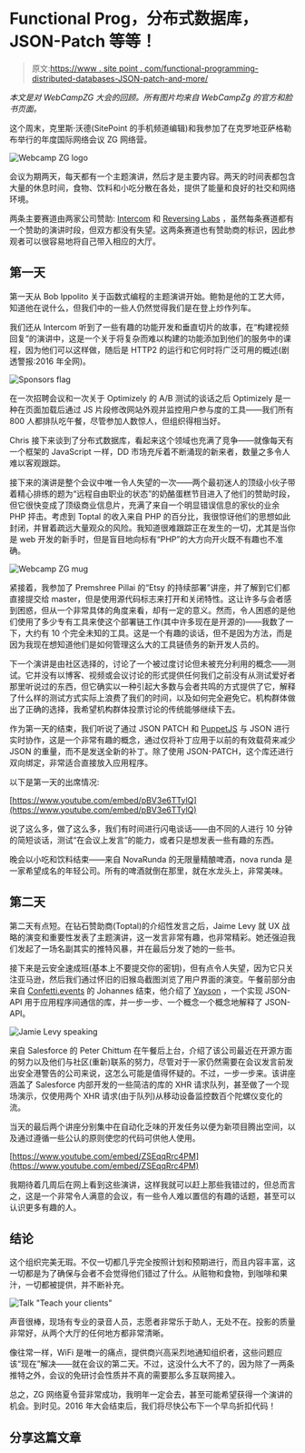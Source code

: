 # Functional Prog，分布式数据库，JSON-Patch 等等！

> 原文:[https://www . site point . com/functional-programming-distributed-databases-JSON-patch-and-more/](https://www.sitepoint.com/functional-programming-distributed-databases-json-patch-and-more/)

*本文是对 WebCampZG 大会的回顾。所有图片均来自 WebCampZg 的官方和脸书页面。*

这个周末，克里斯·沃德(SitePoint 的手机频道编辑)和我参加了在克罗地亚萨格勒布举行的年度国际网络会议 ZG 网络营。

![Webcamp ZG logo](../Images/16c4ece4988bdfd14477a4cd825fccca.png)

会议为期两天，每天都有一个主题演讲，然后才是主要内容。两天的时间表都包含大量的休息时间，食物、饮料和小吃分散在各处，提供了能量和良好的社交和网络环境。

两条主要赛道由两家公司赞助: [Intercom](http://intercom.io) 和 [Reversing Labs](http://reversinglabs.com/) ，虽然每条赛道都有一个赞助的演讲时段，但双方都没有失望。这两条赛道也有赞助商的标识，因此参观者可以很容易地将自己带入相应的大厅。

## 第一天

第一天从 Bob Ippolito 关于函数式编程的主题演讲开始。鲍勃是他的工艺大师，知道他在说什么，但我们中的一些人仍然觉得我们是在登上炒作列车。

我们还从 Intercom 听到了一些有趣的功能开发和垂直切片的故事，在“构建视频回复”的演讲中，这是一个关于将复杂而难以构建的功能添加到他们的服务中的课程，因为他们可以这样做，随后是 HTTP2 的运行和它何时将广泛可用的概述(剧透警报:2016 年全网)。

![Sponsors flag](../Images/5bd2fca6ede23cd8b0e49aaf524a4ab5.png)

在一次招聘会议和一次关于 Optimizely 的 A/B 测试的谈话之后 Optimizely 是一种在页面加载后通过 JS 片段修改网站外观并监控用户参与度的工具——我们所有 800 人都排队吃午餐，尽管参加人数惊人，但组织得相当好。

Chris 接下来谈到了分布式数据库，看起来这个领域也充满了竞争——就像每天有一个框架的 JavaScript 一样，DD 市场充斥着不断涌现的新来者，数量之多令人难以客观跟踪。

接下来的演讲是整个会议中唯一令人失望的一次——两个最初迷人的顶级小伙子带着精心排练的题为“远程自由职业的状态”的奶酪蛋糕节目进入了他们的赞助时段，但它很快变成了顶级商业信息片，充满了来自一个明显错误信息的家伙的业余 PHP 抨击。考虑到 Toptal 的收入来自 PHP 的百分比，我很惊讶他们的思想如此封闭，并冒着疏远大量观众的风险。我知道很难跟踪正在发生的一切，尤其是当你是 web 开发的新手时，但是盲目地向标有“PHP”的大方向开火既不有趣也不准确。

![Webcamp ZG mug](../Images/96ba80d287f38667fe1eea477d1daa56.png)

紧接着，我参加了 Premshree Pillai 的“Etsy 的持续部署”讲座，并了解到它们都直接提交给 master，但是使用源代码标志来打开和关闭特性。这让许多与会者感到困惑，但从一个非常具体的角度来看，却有一定的意义。然而，令人困惑的是他们使用了多少专有工具来使这个部署链工作(其中许多现在是开源的)——我数了一下，大约有 10 个完全未知的工具。这是一个有趣的谈话，但不是因为方法，而是因为我现在想知道他们是如何管理这么大的工具链债务的新开发人员的。

下一个演讲是由社区选择的，讨论了一个被过度讨论但未被充分利用的概念——测试。它并没有以博客、视频或会议讨论的形式提供任何我们之前没有从测试爱好者那里听说过的东西，但它确实以一种引起大多数与会者共鸣的方式提供了它，解释了什么样的测试方式实际上浪费了我们的时间，以及如何完全避免它。机构群体做出了正确的选择，我希望机构群体投票讨论的传统能够继续下去。

作为第一天的结束，我们听说了通过 JSON PATCH 和 [PuppetJS](https://github.com/PuppetJs/PuppetJs) 与 JSON 进行实时协作，这是一个非常有趣的概念，通过仅将补丁应用于以前的有效载荷来减少 JSON 的重量，而不是发送全新的补丁。除了使用 JSON-PATCH，这个库还进行双向绑定，非常适合直接放入应用程序。

以下是第一天的出席情况:

[https://www.youtube.com/embed/pBV3e6TTylQ](https://www.youtube.com/embed/pBV3e6TTylQ)

说了这么多，做了这么多，我们有时间进行闪电谈话——由不同的人进行 10 分钟的简短谈话，测试“在会议上发言”的能力，或者只是想发表一些有趣的东西。

晚会以小吃和饮料结束——来自 NovaRunda 的无限量精酿啤酒，nova runda 是一家希望成名的年轻公司。所有的啤酒就倒在那里，就在水龙头上，非常美味。

## 第二天

第二天有点短。在钻石赞助商(Toptal)的介绍性发言之后，Jaime Levy 就 UX 战略的演变和重要性发表了主题演讲，这一发言非常有趣，也非常精彩。她还强迫我们发起了一场名副其实的推特风暴，并在最后分发了她的一些书。

接下来是云安全速成班(基本上不要提交你的密钥)，但有点令人失望，因为它只关注亚马逊，然后我们通过怀旧的旧猴岛截图浏览了用户界面的演变。午餐前部分由来自 [Confetti.events](http://confetti.events) 的 Johannes 结束，他介绍了 [Yayson](https://github.com/confetti/yayson) ，一个实现 JSON-API 用于应用程序间通信的库，并一步一步、一个概念一个概念地解释了 JSON-API。

![Jamie Levy speaking](../Images/a8b8cd28d2f68e309793c0875f064785.png)

来自 Salesforce 的 Peter Chittum 在午餐后上台，介绍了该公司最近在开源方面的努力以及他们与社区(重新)联系的努力，尽管对于一家仍然需要在会议发言前发出安全港警告的公司来说，这怎么可能是值得怀疑的。不过，一步一步来。该讲座涵盖了 Salesforce 内部开发的一些简洁的库的 XHR 请求队列，甚至做了一个现场演示，仅使用两个 XHR 请求(由于队列)从移动设备监控数百个陀螺仪变化的流。

当天的最后两个讲座分别集中在自动化乏味的开发任务以便为新项目腾出空间，以及通过遵循一些公认的原则使您的代码可供他人使用。

[https://www.youtube.com/embed/ZSEqqRrc4PM](https://www.youtube.com/embed/ZSEqqRrc4PM)

我期待着几周后在网上看到这些演讲，这样我就可以赶上那些我错过的，但总而言之，这是一个非常令人满意的会议，有一些令人难以置信的有趣的话题，甚至可以认识更多有趣的人。

## 结论

这个组织完美无瑕。不仅一切都几乎完全按照计划和预期进行，而且内容丰富，这一切都是为了确保与会者不会觉得他们错过了什么。从赃物和食物，到咖啡和果汁，一切都被提供，并不断补充。

![Talk "Teach your clients"](../Images/dc62d5948ba3cc1ec6c17d0f52277a3c.png)

声音很棒，现场有专业的录音人员，志愿者非常乐于助人，无处不在。投影的质量非常好，从两个大厅的任何地方都非常清晰。

像往常一样，WiFi 是唯一的痛点，提供商兴高采烈地通知组织者，这些问题应该“现在”解决——就在会议的第二天。不过，这没什么大不了的，因为除了一两条推特之外，会议的免研讨会性质并不真的需要那么多互联网接入。

总之，ZG 网络夏令营非常成功，我明年一定会去，甚至可能希望获得一个演讲的机会。到时见。2016 年大会结束后，我们将尽快公布下一个早鸟折扣代码！

## 分享这篇文章